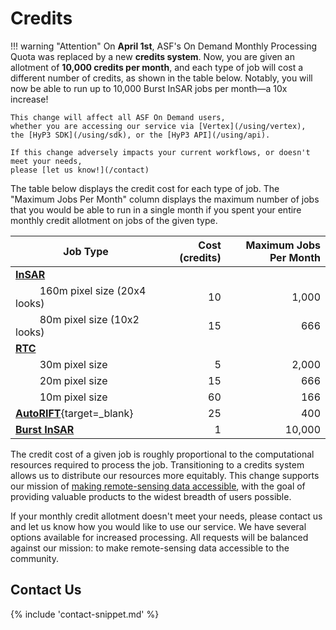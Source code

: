 # Credits

!!! warning "Attention"
    On **April 1st**, ASF's On Demand Monthly Processing Quota
    was replaced by a new **credits system**.
    Now, you are given an allotment of **10,000 credits per month**,
    and each type of job will cost a different number of credits,
    as shown in the table below.
    Notably, you will now be able to run up to 10,000 Burst InSAR jobs per month—a 10x increase!

    This change will affect all ASF On Demand users,
    whether you are accessing our service via [Vertex](/using/vertex),
    the [HyP3 SDK](/using/sdk), or the [HyP3 API](/using/api).

    If this change adversely impacts your current workflows, or doesn't meet your needs,
    please [let us know!](/contact)

The table below displays the credit cost for each type of job.
The "Maximum Jobs Per Month" column displays the maximum number of jobs that you would be able to run
in a single month if you spent your entire monthly credit allotment on jobs of the given type.

| Job Type                                                                      |  Cost (credits) | Maximum Jobs Per Month |
|-------------------------------------------------------------------------------|----------------:|-----------------------:|
| [**InSAR**](/guides/insar_product_guide/)                                     |                 |                        |
| &nbsp;&nbsp;&nbsp;&nbsp;&nbsp;&nbsp;&nbsp;&nbsp; 160m pixel size (20x4 looks) |              10 |                  1,000 |
| &nbsp;&nbsp;&nbsp;&nbsp;&nbsp;&nbsp;&nbsp;&nbsp; 80m pixel size (10x2 looks)  |              15 |                    666 |
| [**RTC**](/guides/rtc_product_guide/)                                         |                 |                        |
| &nbsp;&nbsp;&nbsp;&nbsp;&nbsp;&nbsp;&nbsp;&nbsp; 30m pixel size               |               5 |                  2,000 |
| &nbsp;&nbsp;&nbsp;&nbsp;&nbsp;&nbsp;&nbsp;&nbsp; 20m pixel size               |              15 |                    666 |
| &nbsp;&nbsp;&nbsp;&nbsp;&nbsp;&nbsp;&nbsp;&nbsp; 10m pixel size               |              60 |                    166 |
| [**AutoRIFT**](https://its-live.jpl.nasa.gov/){target=_blank}                 |              25 |                    400 |
| [**Burst InSAR**](/guides/burst_insar_product_guide/)                         |               1 |                 10,000 |

The credit cost of a given job is roughly proportional to the computational resources required to process the job.
Transitioning to a credits system allows us to distribute our resources more equitably.
This change supports our mission of [making remote-sensing data accessible](https://asf.alaska.edu/about-asf/),
with the goal of providing valuable products to the widest breadth of users possible.

If your monthly credit allotment doesn't meet your needs,
please contact us and let us know how you would like to use our service.
We have several options available for increased processing.
All requests will be balanced against our mission: to make remote-sensing data accessible to the community.

## Contact Us

{% include 'contact-snippet.md' %}
